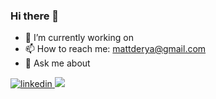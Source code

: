 ### Hi there 👋


- 🔭 I’m currently working on 
- 📫 How to reach me: mattderya@gmail.com
- 💬 Ask me about 
<a href="https://www.linkedin.com/in/mattderya/" target="_blank">
<img src=https://img.shields.io/badge/LinkedIn-0077B5?style=for-the-badge&logo=linkedin&logoColor=white alt=linkedin style="margin-bottom: 5px;" />
</a>
<a target="_blank"href="https://medium.com/@mattderya"><img src="https://img.shields.io/badge/Medium-12100E?style=for-the-badge&logo=medium&logoColor=white" /></a>&nbsp;&nbsp;&nbsp;

<!--
**lazepam/lazepam** is a ✨ _special_ ✨ repository because its `README.md` (this file) appears on your GitHub profile.

Here are some ideas to get you started:

- 🔭 I’m currently working on ...
- 🌱 I’m currently learning ...
- 👯 I’m looking to collaborate on ...
- 🤔 I’m looking for help with ...
- 💬 Ask me about ...
- 📫 How to reach me: ...
- 😄 Pronouns: ...
- ⚡ Fun fact: ...
-->
